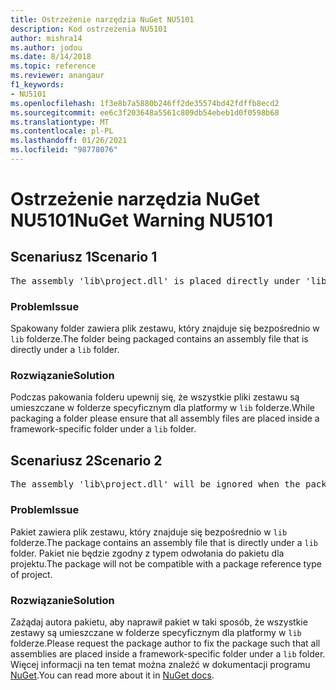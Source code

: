 ```yaml
---
title: Ostrzeżenie narzędzia NuGet NU5101
description: Kod ostrzeżenia NU5101
author: mishra14
ms.author: jodou
ms.date: 8/14/2018
ms.topic: reference
ms.reviewer: anangaur
f1_keywords:
- NU5101
ms.openlocfilehash: 1f3e8b7a5880b246ff2de35574bd42fdffb8ecd2
ms.sourcegitcommit: ee6c3f203648a5561c809db54ebeb1d0f0598b68
ms.translationtype: MT
ms.contentlocale: pl-PL
ms.lasthandoff: 01/26/2021
ms.locfileid: "98778076"
---
```

# <a name="nuget-warning-nu5101"></a><span data-ttu-id="0dd31-103">Ostrzeżenie narzędzia NuGet NU5101</span><span class="sxs-lookup"><span data-stu-id="0dd31-103">NuGet Warning NU5101</span></span>

## <a name="scenario-1"></a><span data-ttu-id="0dd31-104">Scenariusz 1</span><span class="sxs-lookup"><span data-stu-id="0dd31-104">Scenario 1</span></span>
<pre>The assembly 'lib\project.dll' is placed directly under 'lib' folder. It is recommended that assemblies be placed inside a framework-specific folder. Move it into a framework-specific folder.</pre>

### <a name="issue"></a><span data-ttu-id="0dd31-105">Problem</span><span class="sxs-lookup"><span data-stu-id="0dd31-105">Issue</span></span>

<span data-ttu-id="0dd31-106">Spakowany folder zawiera plik zestawu, który znajduje się bezpośrednio w `lib` folderze.</span><span class="sxs-lookup"><span data-stu-id="0dd31-106">The folder being packaged contains an assembly file that is directly under a `lib` folder.</span></span>


### <a name="solution"></a><span data-ttu-id="0dd31-107">Rozwiązanie</span><span class="sxs-lookup"><span data-stu-id="0dd31-107">Solution</span></span>

<span data-ttu-id="0dd31-108">Podczas pakowania folderu upewnij się, że wszystkie pliki zestawu są umieszczane w folderze specyficznym dla platformy w `lib` folderze.</span><span class="sxs-lookup"><span data-stu-id="0dd31-108">While packaging a folder please ensure that all assembly files are placed inside a framework-specific folder under a `lib` folder.</span></span>


## <a name="scenario-2"></a><span data-ttu-id="0dd31-109">Scenariusz 2</span><span class="sxs-lookup"><span data-stu-id="0dd31-109">Scenario 2</span></span>
<pre>The assembly 'lib\project.dll' will be ignored when the package is installed after the migration.</pre>

### <a name="issue"></a><span data-ttu-id="0dd31-110">Problem</span><span class="sxs-lookup"><span data-stu-id="0dd31-110">Issue</span></span>

<span data-ttu-id="0dd31-111">Pakiet zawiera plik zestawu, który znajduje się bezpośrednio w `lib` folderze.</span><span class="sxs-lookup"><span data-stu-id="0dd31-111">The package contains an assembly file that is directly under a `lib` folder.</span></span> <span data-ttu-id="0dd31-112">Pakiet nie będzie zgodny z typem odwołania do pakietu dla projektu.</span><span class="sxs-lookup"><span data-stu-id="0dd31-112">The package will not be compatible with a package reference type of project.</span></span>


### <a name="solution"></a><span data-ttu-id="0dd31-113">Rozwiązanie</span><span class="sxs-lookup"><span data-stu-id="0dd31-113">Solution</span></span>

<span data-ttu-id="0dd31-114">Zażądaj autora pakietu, aby naprawił pakiet w taki sposób, że wszystkie zestawy są umieszczane w folderze specyficznym dla platformy w `lib` folderze.</span><span class="sxs-lookup"><span data-stu-id="0dd31-114">Please request the package author to fix the package such that all assemblies are placed inside a framework-specific folder under a `lib` folder.</span></span> <span data-ttu-id="0dd31-115">Więcej informacji na ten temat można znaleźć w dokumentacji programu [NuGet](../../consume-packages/migrate-packages-config-to-package-reference.md).</span><span class="sxs-lookup"><span data-stu-id="0dd31-115">You can read more about it in [NuGet docs](../../consume-packages/migrate-packages-config-to-package-reference.md).</span></span>
